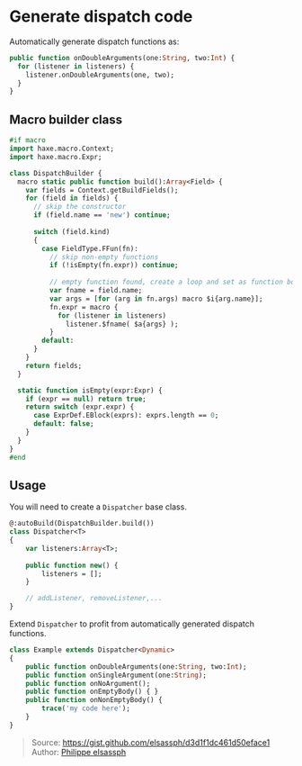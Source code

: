 [tags]: / "arguments,macro,building-fields,build-macro"

# Generate dispatch code

Automatically generate dispatch functions as:

```haxe
public function onDoubleArguments(one:String, two:Int) {
  for (listener in listeners) {
    listener.onDoubleArguments(one, two);
  }
}
```

## Macro builder class

```haxe
#if macro
import haxe.macro.Context;
import haxe.macro.Expr;

class DispatchBuilder {
  macro static public function build():Array<Field> {
    var fields = Context.getBuildFields();
    for (field in fields) {
      // skip the constructor
      if (field.name == 'new') continue;
      
      switch (field.kind) 
      {
        case FieldType.FFun(fn):
          // skip non-empty functions
          if (!isEmpty(fn.expr)) continue;
          
          // empty function found, create a loop and set as function body
          var fname = field.name;
          var args = [for (arg in fn.args) macro $i{arg.name}];
          fn.expr = macro {
            for (listener in listeners)
              listener.$fname( $a{args} );
          }
        default:
      }
    }
    return fields;
  }

  static function isEmpty(expr:Expr) {
    if (expr == null) return true;
    return switch (expr.expr) {
      case ExprDef.EBlock(exprs): exprs.length == 0;
      default: false;
    }
  }
}
#end
```

## Usage

You will need to create a `Dispatcher` base class. 

```haxe
@:autoBuild(DispatchBuilder.build())
class Dispatcher<T>
{
	var listeners:Array<T>;
	
	public function new() {
		listeners = [];
	}

	// addListener, removeListener,...
}
```

Extend `Dispatcher` to profit from automatically generated dispatch functions.

```haxe
class Example extends Dispatcher<Dynamic>
{
	public function onDoubleArguments(one:String, two:Int);
	public function onSingleArgument(one:String);
	public function onNoArgument();
	public function onEmptyBody() { }
	public function onNonEmptyBody() {
		trace('my code here');
	}
}
```

> Source: <https://gist.github.com/elsassph/d3d1f1dc461d50eface1>  
> Author: [Philippe elsassph](https://github.com/elsassph)